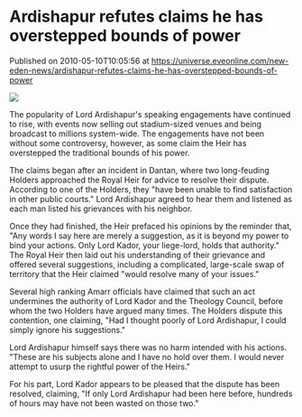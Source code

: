 # Ardishapur refutes claims he has overstepped bounds of power
Published on 2010-05-10T10:05:56 at https://universe.eveonline.com/new-eden-news/ardishapur-refutes-claims-he-has-overstepped-bounds-of-power

![](http://www.eve-mercury.net/images/mercurybanner.png)  
  
The popularity of Lord Ardishapur's speaking engagements have continued to rise, with events now selling out stadium-sized venues and being broadcast to millions system-wide. The engagements have not been without some controversy, however, as some claim the Heir has overstepped the traditional bounds of his power.

The claims began after an incident in Dantan, where two long-feuding Holders approached the Royal Heir for advice to resolve their dispute. According to one of the Holders, they "have been unable to find satisfaction in other public courts." Lord Ardishapur agreed to hear them and listened as each man listed his grievances with his neighbor.

Once they had finished, the Heir prefaced his opinions by the reminder that, "Any words I say here are merely a suggestion, as it is beyond my power to bind your actions. Only Lord Kador, your liege-lord, holds that authority." The Royal Heir then laid out his understanding of their grievance and offered several suggestions, including a complicated, large-scale swap of territory that the Heir claimed "would resolve many of your issues."

Several high ranking Amarr officials have claimed that such an act undermines the authority of Lord Kador and the Theology Council, before whom the two Holders have argued many times. The Holders dispute this contention, one claiming, "Had I thought poorly of Lord Ardishapur, I could simply ignore his suggestions."

Lord Ardishapur himself says there was no harm intended with his actions. "These are his subjects alone and I have no hold over them. I would never attempt to usurp the rightful power of the Heirs."

For his part, Lord Kador appears to be pleased that the dispute has been resolved, claiming, "If only Lord Ardishapur had been here before, hundreds of hours may have not been wasted on those two."
